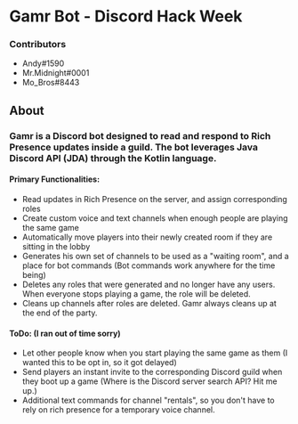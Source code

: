 # Gamr Bot - Discord Hack Week
### Contributors
- Andy#1590
- Mr.Midnight#0001
- Mo_Bros#8443

## About

### Gamr is a Discord bot designed to read and respond to Rich Presence updates inside a guild. The bot leverages Java Discord API (JDA) through the Kotlin language.

#### Primary Functionalities:

- Read updates in Rich Presence on the server, and assign corresponding roles
- Create custom voice and text channels when enough people are playing the same game
- Automatically move players into their newly created room if they are sitting in the lobby
- Generates his own set of channels to be used as a "waiting room", and a place for bot commands (Bot commands work anywhere for the time being)
- Deletes any roles that were generated and no longer have any users. When everyone stops playing a game, the role will be deleted.
- Cleans up channels after roles are deleted. Gamr always cleans up at the end of the party.

#### ToDo: (I ran out of time sorry)

- Let other people know when you start playing the same game as them (I wanted this to be opt in, so it got delayed)
- Send players an instant invite to the corresponding Discord guild when they boot up a game (Where is the Discord server search API? Hit me up.)
- Additional text commands for channel "rentals", so you don't have to rely on rich presence for a temporary voice channel.
